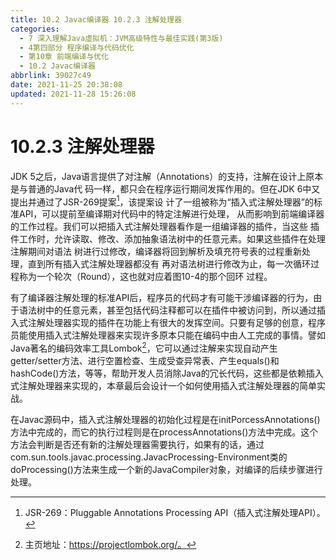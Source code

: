 ```yaml
---
title: 10.2 Javac编译器 10.2.3 注解处理器
categories: 
  - 7 深入理解Java虛拟机：JVM高级特性与最佳实践(第3版)
  - 4第四部分 程序编译与代码优化
  - 第10章 前端编译与优化
  - 10.2 Javac编译器
abbrlink: 39027c49
date: 2021-11-25 20:38:08
updated: 2021-11-28 15:26:08
---
```

# 10.2.3 注解处理器
JDK 5之后，Java语言提供了对注解（Annotations）的支持，注解在设计上原本是与普通的Java代 码一样，都只会在程序运行期间发挥作用的。但在JDK 6中又提出并通过了JSR-269提案[^1]，该提案设 计了一组被称为“插入式注解处理器”的标准API，可以提前至编译期对代码中的特定注解进行处理， 从而影响到前端编译器的工作过程。我们可以把插入式注解处理器看作是一组编译器的插件，当这些 插件工作时，允许读取、修改、添加抽象语法树中的任意元素。如果这些插件在处理注解期间对语法 树进行过修改，编译器将回到解析及填充符号表的过程重新处理，直到所有插入式注解处理器都没有 再对语法树进行修改为止，每一次循环过程称为一个轮次（Round），这也就对应着图10-4的那个回环 过程。

有了编译器注解处理的标准API后，程序员的代码才有可能干涉编译器的行为，由于语法树中的任意元素，甚至包括代码注释都可以在插件中被访问到，所以通过插入式注解处理器实现的插件在功能上有很大的发挥空间。只要有足够的创意，程序员能使用插入式注解处理器来实现许多原本只能在编码中由人工完成的事情。譬如Java著名的编码效率工具Lombok[^2]，它可以通过注解来实现自动产生getter/setter方法、进行空置检查、生成受查异常表、产生equals()和hashCode()方法，等等，帮助开发人员消除Java的冗长代码，这些都是依赖插入式注解处理器来实现的，本章最后会设计一个如何使用插入式注解处理器的简单实战。

在Javac源码中，插入式注解处理器的初始化过程是在initPorcessAnnotations()方法中完成的，而它的执行过程则是在processAnnotations()方法中完成。这个方法会判断是否还有新的注解处理器需要执行，如果有的话，通过com.sun.tools.javac.processing.JavacProcessing-Environment类的doProcessing()方法来生成一个新的JavaCompiler对象，对编译的后续步骤进行处理。

[^1]: JSR-269：Pluggable Annotations Processing API（插入式注解处理API）。 
[^2]: 主页地址：https://projectlombok.org/。

